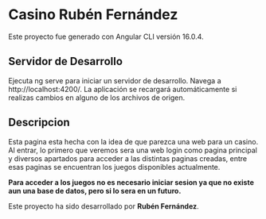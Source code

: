 # Casino Rubén Fernández

Este proyecto fue generado con Angular CLI versión 16.0.4.

## Servidor de Desarrollo

Ejecuta ng serve para iniciar un servidor de desarrollo. Navega a http://localhost:4200/. La aplicación se recargará automáticamente si realizas cambios en alguno de los archivos de origen.

## Descripcion

Esta pagina esta hecha con la idea de que parezca una web para un casino. Al entrar, lo primero que veremos sera una web login como pagina principal y diversos apartados para acceder a las distintas paginas creadas, entre esas paginas se encuentran los juegos disponibles actualmente.

**Para acceder a los juegos no es necesario iniciar sesion ya que no existe aun una base de datos, pero si lo sera en un futuro.**

Este proyecto ha sido desarrollado por **Rubén Fernández**.
